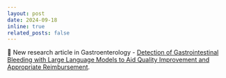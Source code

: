 ```yaml
---
layout: post
date: 2024-09-18
inline: true
related_posts: false
---
```


:page_facing_up: New research article in Gastroenterology - [Detection of Gastrointestinal Bleeding with Large Language Models to Aid Quality Improvement and Appropriate Reimbursement](https://www.sciencedirect.com/science/article/abs/pii/S0016508524054672).
